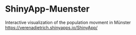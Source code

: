 # ShinyApp-Muenster
Interactive visualization of the population movment in Münster https://verenadietrich.shinyapps.io/ShinyApp/

